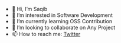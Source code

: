 - 👋 Hi, I’m Saqib
- 👀 I’m interested in Software Development
- 🌱 I’m currently learning OSS Contribution
- 💞️ I’m looking to collaborate on Any Project
- 📫 How to reach me: <a href="https://www.twitter.com/saq1bk" target="_blank"> Twitter </a>

<!---
saqib2504/saqib2504 is a ✨ special ✨ repository because its `README.md` (this file) appears on your GitHub profile.
You can click the Preview link to take a look at your changes.
--->
